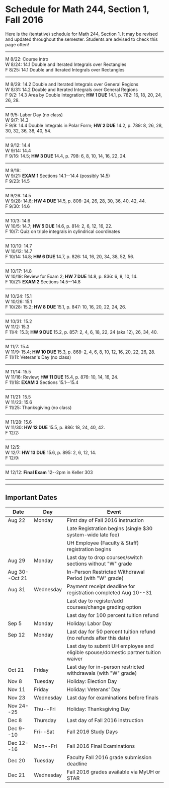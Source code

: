 # Schedule for Math 244, Section 1, Fall 2016


Here is the (tentative) schedule for Math 244, Section 1.
It may be revised and updated throughout the semester. 
Students are advised to check this page often!


---------------------------------------------------------
M 8/22: Course intro  
W 8/24: 14.1 Double and Iterated Integrals over Rectangles  
F 8/25: 14.1 Double and Iterated Integrals over Rectangles  

---------------------------------------------------------  
M 8/29: 14.2 Double and Iterated Integrals over General Regions   
W 8/31: 14.2 Double and Iterated Integrals over General Regions   
F 9/2: 14.3 Area by Double Integration; **HW 1 DUE** 14.1, p. 782: 16, 18, 20, 24, 26, 28.    

---------------------------------------------------------  
M 9/5: Labor Day (no class)  
W 9/7: 14.3  
F 9/9: 14.4 Double Integrals in Polar Form; **HW 2 DUE** 14.2, p. 789: 8, 26, 28, 30, 32, 36, 38, 40, 54.  


---------------------------------------------------------  
M 9/12: 14.4  
W 9/14: 14.4  
F 9/16: 14.5;  **HW 3 DUE** 14.4, p. 798: 6, 8, 10, 14, 16, 22, 24.    


---------------------------------------------------------  
M 9/19:   
W 9/21: **EXAM 1** Sections 14.1--14.4 (possibly 14.5)    
F 9/23: 14.5   

---------------------------------------------------------  
M 9/26:  14.5  
W 9/28:  14.6;  **HW 4 DUE** 14.5, p. 806: 24, 26, 28, 30, 36, 40, 42, 44.     
F 9/30: 14.6    

---------------------------------------------------------  
M 10/3:  14.6   
W 10/5:  14.7;  **HW 5 DUE** 14.6, p. 814: 2, 6, 12, 16, 22.   
F 10/7:  Quiz on triple integrals in cylindrical coordinates

---------------------------------------------------------  
M 10/10: 14.7   
W 10/12: 14.7  
F 10/14: 14.8; **HW 6 DUE** 14.7, p. 826: 14, 16, 20, 34, 38, 52, 56.  

---------------------------------------------------------  
M 10/17: 14.8   
W 10/19: Review for Exam 2; **HW 7 DUE** 14.8, p. 836: 6, 8, 10, 14.  
F 10/21:  **EXAM 2** Sections 14.5--14.8  

---------------------------------------------------------  
M 10/24:  15.1  
W 10/26:  15.1  
F 10/28: 15.2; **HW 8 DUE** 15.1, p. 847: 10, 16, 20, 22, 24, 26.      

---------------------------------------------------------  
M 10/31: 15.2   
W 11/2:  15.3   
F 11/4:  15.3; **HW 9 DUE** 15.2, p. 857: 2, 4, 6, 18, 22, 24 (aka 12), 26, 34, 40.    

---------------------------------------------------------  
M 11/7:  15.4  
W 11/9:  15.4; **HW 10 DUE** 15.3, p. 868: 2, 4, 6, 8, 10, 12, 16, 20, 22, 26, 28.  
F 11/11: Veteran's Day (no class)  

---------------------------------------------------------  
M 11/14: 15.5  
W 11/16: Review; **HW 11 DUE** 15.4, p. 876: 10, 14, 16, 24.     
F 11/18: **EXAM 3**  Sections 15.1--15.4     

---------------------------------------------------------  
M 11/21: 15.5  
W 11/23: 15.6  
F 11/25: Thanksgiving (no class)  

---------------------------------------------------------  
M 11/28: 15.6  
W 11/30: **HW 12 DUE** 15.5, p. 886: 18, 24, 40, 42.  
F 12/2:  

---------------------------------------------------------  
M 12/5:   
W 12/7: **HW 13 DUE** 15.6, p. 895: 2, 6, 12, 14.    
F 12/9:   

---------------------------------------------------------  
M 12/12: **Final Exam** 12--2pm in Keller 303   


----------------------------------------------------------
----------------------------------------------------------

## Important Dates
| Date | Day | Event |
|------|-----|-------|
|Aug 22 | Monday	| First day of Fall 2016 instruction|
|          |         | Late Registration begins (single $30 system-wide late fee)|
|          |         |   UH Employee (Faculty & Staff) registration begins|
|Aug 29         | Monday | Last day to drop courses/switch sections without "W" grade|
| Aug 30--Oct 21|   |  In-Person Restricted Withdrawal Period (with "W" grade)|
|Aug 31| Wednesday| Payment receipt deadline for registration completed Aug 10--31|
| | | Last day to register/add courses/change grading option|
| | | Last day for 100 percent tuition refund|
| Sep 5 | Monday | Holiday: Labor Day|
|Sep 12 | Monday | Last day for 50 percent tuition refund (no refunds after this date)|
|       |        | Last day to submit UH employee and eligible spouse/domestic partner tuition waiver|
| Oct 21| Friday | Last day for in-person restricted withdrawals (with "W" grade)|
| Nov 8 | Tuesday | Holiday: Election Day |
|Nov 11 | Friday | Holiday: Veterans' Day|
| Nov 23 | Wednesday | Last day for examinations before finals|
| Nov 24--25 | Thu--Fri | Holiday: Thanksgiving Day |
| Dec 8 | Thursday | Last day of Fall 2016 instruction|
| Dec 9--10 | Fri--Sat | Fall 2016 Study Days|
| Dec 12--16| Mon--Fri | Fall 2016 Final Examinations|
| Dec 20 | Tuesday | Faculty Fall 2016 grade submission deadline|
| Dec 21 | Wednesday | Fall 2016 grades available via MyUH or STAR|
